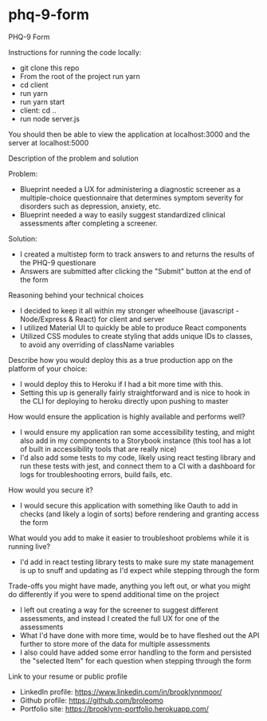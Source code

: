 # phq-9-form
PHQ-9 Form


Instructions for running the code locally:
- git clone this repo
- From the root of the project run yarn
- cd client
- run yarn
- run yarn start
- client: cd ..
- run node server.js

You should then be able to view the application at localhost:3000 and the server at localhost:5000


Description of the problem and solution

Problem:
- Blueprint needed a UX for administering a diagnostic screener as a multiple-choice questionnaire that determines symptom severity for disorders such as depression, anxiety, etc.
- Blueprint needed a way to easily suggest standardized clinical assessments after completing a screener.

Solution:
- I created a multistep form to track answers to and returns the results of the PHQ-9 questionare
- Answers are submitted after clicking the "Submit" button at the end of the form

Reasoning behind your technical choices
- I decided to keep it all within my stronger wheelhouse (javascript - Node/Express & React) for client and server
- I utilized Material UI to quickly be able to produce React components
- Utilized CSS modules to create styling that adds unique IDs to classes, to avoid any overriding of className variables

Describe how you would deploy this as a true production app on the platform of your choice:
- I would deploy this to Heroku if I had a bit more time with this.
- Setting this up is generally fairly straightforward and is nice to hook in the CLI for deploying to heroku directly upon pushing to master

How would ensure the application is highly available and performs well?
- I would ensure my application ran some accessibility testing, and might also add in my components to a Storybook instance (this tool has a lot of built in accessibility tools that are really nice)
- I'd also add some tests to my code, likely using react testing library and run these tests with jest, and connect them to a CI with a dashboard for logs for troubleshooting errors, build fails, etc.

How would you secure it?
- I would secure this application with something like Oauth to add in checks (and likely a login of sorts) before rendering and granting access the form

What would you add to make it easier to troubleshoot problems while it is running live?
- I'd add in react testing library tests to make sure my state management is up to snuff and updating as I'd expect while stepping through the form

Trade-offs you might have made, anything you left out, or what you might do differently if you were to spend additional time on the project
- I left out creating a way for the screener to suggest different assessments, and instead I created the full UX for one of the assessments
- What I'd have done with more time, would be to have fleshed out the API further to store more of the data for multiple assessments
- I also could have added some error handling to the form and persisted the "selected Item" for each question when stepping through the form

Link to your resume or public profile
- LinkedIn profile: https://www.linkedin.com/in/brooklynnmoor/
- Github profile: https://github.com/broleomo
- Portfolio site: https://brooklynn-portfolio.herokuapp.com/
